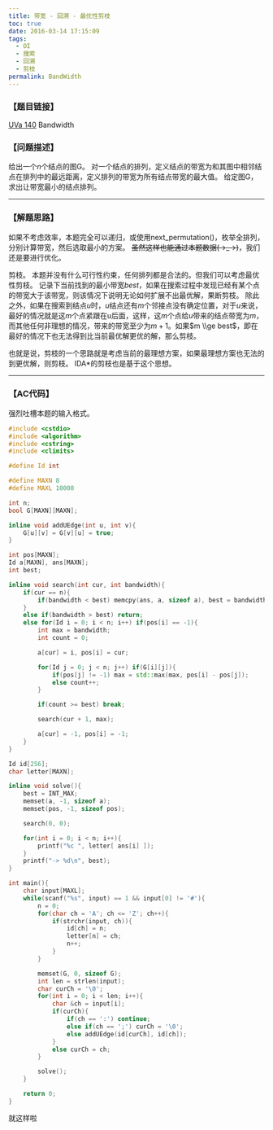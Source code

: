 ```yaml
---
title: 带宽 - 回溯 - 最优性剪枝
toc: true
date: 2016-03-14 17:15:09
tags:
  - OI
  - 搜索
  - 回溯
  - 剪枝
permalink: BandWidth
---
```


### 【题目链接】
[UVa 140](https://uva.onlinejudge.org/index.php?option=com_onlinejudge&Itemid=8&page=show_problem&problem=76) Bandwidth

### 【问题描述】
给出一个$n$个结点的图G。
对一个结点的排列，定义结点的带宽为和其图中相邻结点在排列中的最远距离，定义排列的带宽为所有结点带宽的最大值。
给定图G，求出让带宽最小的结点排列。

<!--more-->

---
### 【解题思路】
如果不考虑效率，本题完全可以递归，或使用next\_permutation()，枚举全排列，分别计算带宽，然后选取最小的方案。
~~虽然这样也能通过本题数据(->\_->)~~，我们还是要进行优化。

剪枝。
本题并没有什么可行性约束，任何排列都是合法的。但我们可以考虑最优性剪枝。
记录下当前找到的最小带宽$best$，如果在搜索过程中发现已经有某个点的带宽大于该带宽，则该情况下说明无论如何扩展不出最优解，果断剪枝。
除此之外，如果在搜索到结点$u$时，$u$结点还有$m$个邻接点没有确定位置，对于$u$来说，最好的情况就是这$m$个点紧跟在u后面，这样，这$m$个点给$u$带来的结点带宽为$m$，而其他任何非理想的情况，带来的带宽至少为$m+1$。如果$m \\ge best$，即在最好的情况下也无法得到比当前最优解更优的解，那么剪枝。

也就是说，剪枝的一个思路就是考虑当前的最理想方案，如果最理想方案也无法的到更优解，则剪枝。
IDA\*的剪枝也是基于这个思想。

---
### 【AC代码】

强烈吐槽本题的输入格式。

```c++
#include <cstdio>
#include <algorithm>
#include <cstring>
#include <climits>

#define Id int

#define MAXN 8
#define MAXL 10000

int n;
bool G[MAXN][MAXN];

inline void addUEdge(int u, int v){
    G[u][v] = G[v][u] = true;
}

int pos[MAXN];
Id a[MAXN], ans[MAXN];
int best;

inline void search(int cur, int bandwidth){
    if(cur == n){
        if(bandwidth < best) memcpy(ans, a, sizeof a), best = bandwidth;
    }
    else if(bandwidth > best) return;
    else for(Id i = 0; i < n; i++) if(pos[i] == -1){
        int max = bandwidth;
        int count = 0;

        a[cur] = i, pos[i] = cur;

        for(Id j = 0; j < n; j++) if(G[i][j]){
            if(pos[j] != -1) max = std::max(max, pos[i] - pos[j]);
            else count++;
        }

        if(count >= best) break;

        search(cur + 1, max);

        a[cur] = -1, pos[i] = -1;
    }
}

Id id[256];
char letter[MAXN];

inline void solve(){
    best = INT_MAX;
    memset(a, -1, sizeof a);
    memset(pos, -1, sizeof pos);

    search(0, 0);

    for(int i = 0; i < n; i++){
        printf("%c ", letter[ ans[i] ]);
    }
    printf("-> %d\n", best);
}

int main(){
    char input[MAXL];
    while(scanf("%s", input) == 1 && input[0] != '#'){
        n = 0;
        for(char ch = 'A'; ch <= 'Z'; ch++){
            if(strchr(input, ch)){
                id[ch] = n;
                letter[n] = ch;
                n++;
            }
        }

        memset(G, 0, sizeof G);
        int len = strlen(input);
        char curCh = '\0';
        for(int i = 0; i < len; i++){
            char &ch = input[i];
            if(curCh){
                if(ch == ':') continue;
                else if(ch == ';') curCh = '\0';
                else addUEdge(id[curCh], id[ch]);
            }
            else curCh = ch;
        }

        solve();
    }

    return 0;
}

```

就这样啦